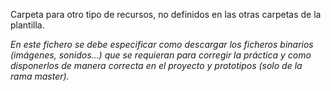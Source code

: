 Carpeta para otro tipo de recursos, no definidos en las otras carpetas de la plantilla.

*En este fichero se debe especificar como descargar los ficheros binarios (imágenes, sonidos...) que se requieran para corregir la práctica y como disponerlos de manera correcta en el proyecto y prototipos (solo de la rama master).*

